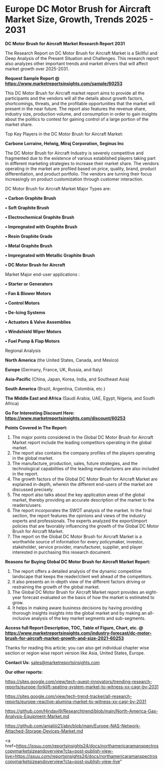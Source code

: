# Europe DC Motor Brush for Aircraft Market Size, Growth, Trends 2025 - 2031

<strong>DC Motor Brush for Aircraft Market Research Report 2031</strong>

The Research Report on DC Motor Brush for Aircraft Market is a Skillful and Deep Analysis of the Present Situation and Challenges. This research report also analyzes other important trends and market drivers that will affect market growth over 2025-2031.

<strong>Request Sample Report @ <a href=https://www.marketreportsinsights.com/sample/60253>https://www.marketreportsinsights.com/sample/60253</a></strong>

This DC Motor Brush for Aircraft market report aims to provide all the participants and the vendors will all the details about growth factors, shortcomings, threats, and the profitable opportunities that the market will present in the near future. The report also features the revenue share, industry size, production volume, and consumption in order to gain insights about the politics to contest for gaining control of a large portion of the market share.

Top Key Players in the DC Motor Brush for Aircraft Market:

<strong>Carbone Lorraine, Helwig, Miraj Corporation, Seginus Inc</strong>

The DC Motor Brush for Aircraft Industry is severely competitive and fragmented due to the existence of various established players taking part in different marketing strategies to increase their market share. The vendors operating in the market are profiled based on price, quality, brand, product differentiation, and product portfolio. The vendors are turning their focus increasingly on product customization through customer interaction.

DC Motor Brush for Aircraft Market Major Types are:

<strong>• Carbon Graphite Brush

• Soft Graphite Brush

• Electrochemical Graphite Brush

• Impregnated with Graphite Brush

• Resin Graphite Grade

• Metal Graphite Brush

• Impregnated with Metallic Graphite Brush

• DC Motor Brush for Aircraft</strong>

Market Major end-user applications :

<strong>• Starter or Generators

• Fan & Blower Motors

• Control Motors

• De-Icing Systems

• Actuators & Valve Assemblies

• Windshield Wiper Motors

• Fuel Pump & Flap Motors</strong>

Regional Analysis

</u><strong><b>North America</b></strong> (the United States, Canada, and Mexico)

<strong><b>Europe </b></strong>(Germany, France, UK, Russia, and Italy)

<strong><b>Asia-Pacific</b></strong> (China, Japan, Korea, India, and Southeast Asia)

<strong><b>South America</b></strong> (Brazil, Argentina, Colombia, etc.)

<strong><b>The Middle East and Africa</b></strong> (Saudi Arabia, UAE, Egypt, Nigeria, and South Africa)

<strong>Go For Interesting Discount Here: <a href=https://www.marketreportsinsights.com/discount/60253>https://www.marketreportsinsights.com/discount/60253</a></strong>

<strong>Points Covered in The Report:</strong>
<ol>
  <li>The major points considered in the Global DC Motor Brush for Aircraft Market report include the leading competitors operating in the global market.</li>
  <li>The report also contains the company profiles of the players operating in the global market.</li>
  <li>The manufacture, production, sales, future strategies, and the technological capabilities of the leading manufacturers are also included in the report.</li>
  <li>The growth factors of the Global DC Motor Brush for Aircraft Market are explained in-depth, wherein the different end-users of the market are discussed precisely.</li>
  <li>The report also talks about the key application areas of the global market, thereby providing an accurate description of the market to the readers/users.</li>
  <li>The report incorporates the SWOT analysis of the market. In the final section, the report features the opinions and views of the industry experts and professionals. The experts analyzed the export/import policies that are favorably influencing the growth of the Global DC Motor Brush for Aircraft Market.</li>
  <li>The report on the Global DC Motor Brush for Aircraft Market is a worthwhile source of information for every policymaker, investor, stakeholder, service provider, manufacturer, supplier, and player interested in purchasing this research document.</li>
</ol>
<strong>Reasons for Buying Global DC Motor Brush for Aircraft Market Report:</strong>

<ol>
  <li>The report offers a detailed analysis of the dynamic competitive landscape that keeps the reader/client well ahead of the competitors.</li>
  <li>It also presents an in-depth view of the different factors driving or restraining the growth of the global market.</li>
  <li>The Global DC Motor Brush for Aircraft Market report provides an eight-year forecast evaluated on the basis of how the market is estimated to grow.</li>
  <li>It helps in making aware business decisions by having providing thorough insights insights into the global market and by making an all-inclusive analysis of the key market segments and sub-segments.</li>
</ol>
<strong>Access full Report Description, TOC, Table of Figure, Chart, etc. @ <a href=https://www.marketreportsinsights.com/industry-forecast/dc-motor-brush-for-aircraft-market-growth-and-size-2021-60253>https://www.marketreportsinsights.com/industry-forecast/dc-motor-brush-for-aircraft-market-growth-and-size-2021-60253</a></strong>


Thanks for reading this article; you can also get individual chapter wise section or region wise report version like Asia, United States, Europe.

<strong>Contact Us:</strong>
sales@marketreportsinsights.com

<strong>Our other reports:</strong>

<a href=https://sites.google.com/view/tech-quest-innovators/trending-research-reports/europe-forklift-seating-system-market-to-witness-xx-cagr-by-2031>https://sites.google.com/view/tech-quest-innovators/trending-research-reports/europe-forklift-seating-system-market-to-witness-xx-cagr-by-2031</a>

<a href=https://sites.google.com/view/tech-trend-tracker/all-research-reports/europe-reactive-alumina-market-to-witness-xx-cagr-by-2031>https://sites.google.com/view/tech-trend-tracker/all-research-reports/europe-reactive-alumina-market-to-witness-xx-cagr-by-2031</a>

<a href=https://github.com/Hindavi9/Researchtrend/blob/main/North-America-Gas-Analysis-Equipment-Market.md>https://github.com/Hindavi9/Researchtrend/blob/main/North-America-Gas-Analysis-Equipment-Market.md</a>

<a href=https://github.com/anjaliiii21/abn/blob/main/Europe-NAS-Network-Attached-Storage-Devices-Market.md>https://github.com/anjaliiii21/abn/blob/main/Europe-NAS-Network-Attached-Storage-Devices-Market.md</a>

<a href=https://issuu.com/reportsinsights24/docs/northamericaramanspectroscopymarketsizeandoverview?cta=post-publish-view-live>https://issuu.com/reportsinsights24/docs/northamericaramanspectroscopymarketsizeandoverview?cta=post-publish-view-live</a>"
